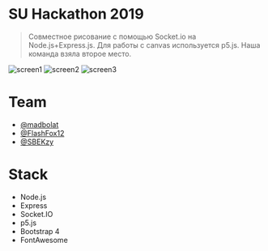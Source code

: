 # SU Hackathon 2019
>Совместное рисование с помощью Socket.iо на Node.js+Express.js. Для работы с canvas используется p5.js. Наша команда взяла второе место.

![screen1](https://raw.githubusercontent.com/zxmad/draw-hack/master/screen/1.png)
![screen2](https://raw.githubusercontent.com/zxmad/draw-hack/master/screen/2.png)
![screen3](https://raw.githubusercontent.com/zxmad/draw-hack/master/screen/3.png)

# Team  
* [@madbolat](https://github.com/madbolat)  
* [@FlashFox12](https://github.com/FlashFox12)  
* [@SBEKzy](https://github.com/SBEKzy)  

# Stack
* Node.js
* Express
* Socket.IO
* p5.js
* Bootstrap 4
* FontAwesome
